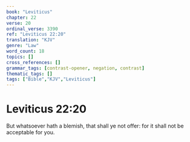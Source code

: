```yaml
---
book: "Leviticus"
chapter: 22
verse: 20
ordinal_verse: 3390
ref: "Leviticus 22:20"
translation: "KJV"
genre: "Law"
word_count: 18
topics: []
cross_references: []
grammar_tags: [contrast-opener, negation, contrast]
thematic_tags: []
tags: ["Bible","KJV","Leviticus"]
---
```


# Leviticus 22:20

But whatsoever hath a blemish, that shall ye not offer: for it shall not be acceptable for you.

